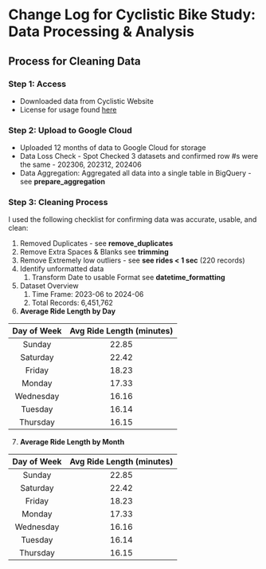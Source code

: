 # Change Log for Cyclistic Bike Study: Data Processing & Analysis

## Process for Cleaning Data

### Step 1: Access

* Downloaded data from Cyclistic Website
* License for usage found [here](https://divvybikes.com/data-license-agreement)

### Step 2: Upload to Google Cloud

* Uploaded 12 months of data to Google Cloud for storage
* Data Loss Check - Spot Checked 3 datasets and confirmed row #s were the same - 202306, 202312, 202406
* Data Aggregation: Aggregated all data into a single table in BigQuery - see **prepare_aggregation**

### Step 3: Cleaning Process
I used the following checklist for confirming data was accurate, usable, and clean:

1. Removed Duplicates - see **remove_duplicates**
2. Remove Extra Spaces & Blanks see **trimming**
3. Remove Extremely low outliers - see **see rides < 1 sec** (220 records)
4. Identify unformatted data
    1. Transform Date to usable Format see **datetime_formatting**
5. Dataset Overview
    1. Time Frame: 2023-06 to 2024-06
    2. Total Records: 6,451,762
6. **Average Ride Length by Day**

| Day of Week | Avg Ride Length (minutes) |
|:-----------:|:-------------------------:|
| Sunday      | 22.85                     |
| Saturday    | 22.42                     |
| Friday      | 18.23                     |
| Monday      | 17.33                     |
| Wednesday   | 16.16                     |
| Tuesday     | 16.14                     |
| Thursday    | 16.15                     |

7. **Average Ride Length by Month**

| Day of Week | Avg Ride Length (minutes) |
|:-----------:|:-------------------------:|
| Sunday      | 22.85                     |
| Saturday    | 22.42                     |
| Friday      | 18.23                     |
| Monday      | 17.33                     |
| Wednesday   | 16.16                     |
| Tuesday     | 16.14                     |
| Thursday    | 16.15                     |

